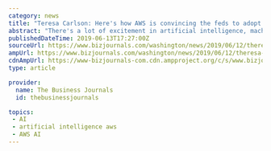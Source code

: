 ```yaml
---
category: news
title: "Teresa Carlson: Here's how AWS is convincing the feds to adopt the cloud"
abstract: "There's a lot of excitement in artificial intelligence, machine learning and emerging technologies in the federal government right now. Those are capabilities that you already have. Do you see AWS offering AI or ML as a service? And what does the ..."
publishedDateTime: 2019-06-13T17:27:00Z
sourceUrl: https://www.bizjournals.com/washington/news/2019/06/12/theresa-carlson-success-is-best-way-to-convince.html
ampUrl: https://www.bizjournals.com/washington/news/2019/06/12/theresa-carlson-success-is-best-way-to-convince.amp.html
cdnAmpUrl: https://www-bizjournals-com.cdn.ampproject.org/c/s/www.bizjournals.com/washington/news/2019/06/12/theresa-carlson-success-is-best-way-to-convince.amp.html
type: article

provider:
  name: The Business Journals
  id: thebusinessjournals

topics:
 - AI
 - artificial intelligence aws
 - AWS AI
---
```

